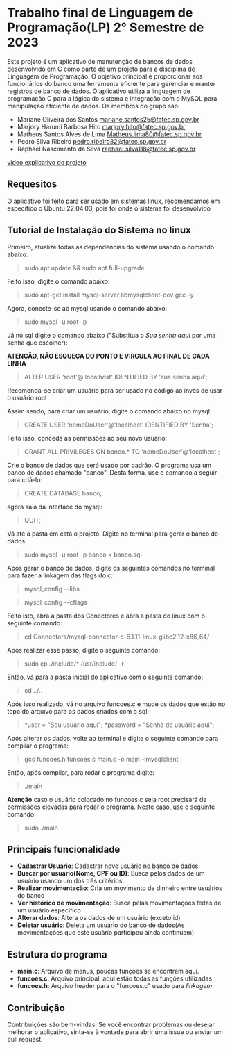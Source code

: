 # Trabalho final de Linguagem de Programação(LP) 2° Semestre de 2023

Este projeto é um aplicativo de manutenção de bancos de dados desenvolvido em C como parte de um projeto para a disciplina de Linguagem de Programação. O objetivo principal é proporcionar aos funcionários do banco uma ferramenta eficiente para gerenciar e manter registros de banco de dados. O aplicativo utiliza a linguagem de programação C para a lógica do sistema e integração com o MySQL para manipulação eficiente de dados. Os membros do grupo são:

* Mariane Oliveira dos Santos mariane.santos25@fatec.sp.gov.br
* Marjory Harumi Barbosa Hito marjory.hito@fatec.sp.gov.br
* Matheus Santos Alves de Lima Matheus.lima80@fatec.sp.gov.br
* Pedro Silva Ribeiro pedro.ribeiro32@fatec.sp.gov.br
* Raphael Nascimento da Silva raphael.silva118@fatec.sp.gov.br

[video explicativo do projeto](https://drive.google.com/file/d/1c3B0lamTp5dn021FqdR0_Q1EkzOavRBz/view?usp=drive_link)

## Requesitos

O aplicativo foi feito para ser usado em sistemas linux, recomendamos em específico o Ubuntu 22.04.03, pois foi onde o sistema foi desenvolvido

## Tutorial de Instalação do Sistema no linux

Primeiro, atualize todas as dependências do sistema usando o comando abaixo:

> sudo apt update && sudo apt full-upgrade

Feito isso, digite o comando abaixo:

> sudo apt-get install mysql-server libmysqlclient-dev gcc -y

Agora, conecte-se ao mysql usando o comando abaixo:

> sudo mysql -u root -p

Já no sql digite o comando abaixo ("Substitua o _Sua senha aqui_ por uma senha que escolher):

**ATENÇÃO, NÃO ESQUEÇA DO PONTO E VIRGULA AO FINAL DE CADA LINHA**

> ALTER USER 'root'@'localhost' IDENTIFIED BY 'sua senha aqui';

Recomenda-se criar um usuário para ser usado no código ao invés de usar o usuário root

Assim sendo, para criar um usuário, digite o comando abaixo no mysql:

> CREATE USER 'nomeDoUser'@'localhost' IDENTIFIED BY 'Senha';

Feito isso, conceda as permissões ao seu novo usuário:

> GRANT ALL PRIVILEGES ON banco.* TO 'nomeDoUser'@'localhost';

Crie o banco de dados que será usado por padrão. O programa usa um banco de dados chamado "banco". Desta forma, use o comando a seguir para criá-lo:

> CREATE DATABASE banco;

agora saia da interface do mysql:

> QUIT;

Vá até a pasta em está o projeto. Digite no terminal para gerar o banco de dados:

> sudo mysql -u root -p banco < banco.sql

Após gerar o banco de dados, digite os seguintes comandos no terminal para fazer a linkagem das flags do c:

> mysql_config --libs

> mysql_config --cflags

Feito isto, abra a pasta dos Conectores e abra a pasta do linux com o seguinte comando:

> cd Connectors/mysql-connector-c-6.1.11-linux-glibc2.12-x86_64/

Após realizar esse passo, digite o seguinte comando:

> sudo cp ./include/* /usr/include/ -r

Então, vá para a pasta inicial do aplicativo com o seguinte comando:

> cd ../..

Após isso realizado, vá no arquivo funcoes.c e mude os dados que estão no topo do arquivo para os dados criados com o sql:

> *user = "Seu usuário aqui";
> *password = "Senha do usuário aqui";

Após alterar os dados, volte ao terminal e digite o seguinte comando para compilar o programa:

> gcc funcoes.h funcoes.c main.c -o main -lmysqlclient

Então, após compilar, para rodar o programa digite: 

> ./main

**Atenção** caso o usuário colocado no funcoes.c seja root precisará de permissões elevadas para rodar o programa. Neste caso, use o seguinte comando:

> sudo ./main

## Principais funcionalidade

* **Cadastrar Usuário**:  Cadastrar novo usuário no banco de dados
* **Buscar por usuário(Nome, CPF ou ID)**: Busca pelos dados de um usuário usando um dos três critérios
* **Realizar movimentação**: Cria um movimento de dinheiro entre usuários do banco
* **Ver histórico de movimentação**: Busca pelas movimentações feitas de um usuário específico
* **Alterar dados**: Altera os dados de um usuário (exceto id)
* **Deletar usuário**: Deleta um usuário do banco de dados(As movimentações que este usuário participou ainda continuam)

## Estrutura do programa

* **main.c**: Arquivo de menus, poucas funções se encontram aqui.
* **funcoes.c**: Arquivo principal, aqui estão todas as funções utilizadas
* **funcoes.h**: Arquivo header para o "funcoes.c" usado para _linkagem_

## Contribuição

Contribuições são bem-vindas! Se você encontrar problemas ou desejar melhorar o aplicativo, sinta-se à vontade para abrir uma issue ou enviar um pull request.
